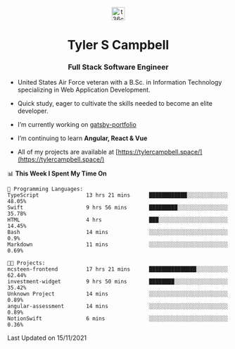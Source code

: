 <p align="center">
<a href="https://www.linkedin.com/in/t36campbell" target="blank"><img align="center" src="https://ik.imagekit.io/t36campbell/Portfolio/linkedin.png.original_m8bbGgPh6.png" alt="t36campbell" height="30" width="30" /></a>
</p>
<h1 align="center">Tyler S Campbell</h1>
<h3 align="center">Full Stack Software Engineer</h3>

* United States Air Force veteran with a B.Sc. in Information Technology specializing in Web Application Development. 

* Quick study, eager to cultivate the skills needed to become an elite developer.

* I’m currently working on [gatsby-portfolio](https://github.com/t36campbell/gatsby-portfolio)

* I’m continuing to learn **Angular, React & Vue**

* All of my projects are available at [https://tylercampbell.space/](https://tylercampbell.space/)

<!--START_SECTION:waka-->
📊 **This Week I Spent My Time On** 

```text
💬 Programming Languages: 
TypeScript               13 hrs 21 mins      ████████████░░░░░░░░░░░░░   48.05% 
Swift                    9 hrs 56 mins       █████████░░░░░░░░░░░░░░░░   35.78% 
HTML                     4 hrs               ███░░░░░░░░░░░░░░░░░░░░░░   14.45% 
Bash                     14 mins             ░░░░░░░░░░░░░░░░░░░░░░░░░   0.9% 
Markdown                 11 mins             ░░░░░░░░░░░░░░░░░░░░░░░░░   0.69%

🐱‍💻 Projects: 
mcsteen-frontend         17 hrs 21 mins      ███████████████░░░░░░░░░░   62.44% 
investment-widget        9 hrs 50 mins       ████████░░░░░░░░░░░░░░░░░   35.42% 
Unknown Project          14 mins             ░░░░░░░░░░░░░░░░░░░░░░░░░   0.89% 
angular-assessment       14 mins             ░░░░░░░░░░░░░░░░░░░░░░░░░   0.89% 
NotionSwift              6 mins              ░░░░░░░░░░░░░░░░░░░░░░░░░   0.36%

```


 Last Updated on 15/11/2021
<!--END_SECTION:waka-->
